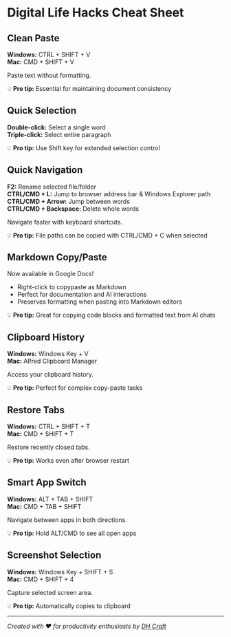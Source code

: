 # Digital Life Hacks Cheat Sheet

## Clean Paste
**Windows:** CTRL + SHIFT + V  
**Mac:** CMD + SHIFT + V

Paste text without formatting.

💡 **Pro tip:** Essential for maintaining document consistency

## Quick Selection
**Double-click:** Select a single word  
**Triple-click:** Select entire paragraph  

💡 **Pro tip:** Use Shift key for extended selection control

## Quick Navigation
**F2:** Rename selected file/folder  
**CTRL/CMD + L:** Jump to browser address bar & Windows Explorer path  
**CTRL/CMD + Arrow:** Jump between words  
**CTRL/CMD + Backspace:** Delete whole words

Navigate faster with keyboard shortcuts.

💡 **Pro tip:** File paths can be copied with CTRL/CMD + C when selected

## Markdown Copy/Paste
Now available in Google Docs!
- Right-click to copypaste as Markdown
- Perfect for documentation and AI interactions
- Preserves formatting when pasting into Markdown editors

💡 **Pro tip:** Great for copying code blocks and formatted text from AI chats

## Clipboard History
**Windows:** Windows Key + V  
**Mac:** Alfred Clipboard Manager

Access your clipboard history.

💡 **Pro tip:** Perfect for complex copy-paste tasks

## Restore Tabs
**Windows:** CTRL + SHIFT + T  
**Mac:** CMD + SHIFT + T

Restore recently closed tabs.

💡 **Pro tip:** Works even after browser restart

## Smart App Switch
**Windows:** ALT + TAB + SHIFT  
**Mac:** CMD + TAB + SHIFT

Navigate between apps in both directions.

💡 **Pro tip:** Hold ALT/CMD to see all open apps

## Screenshot Selection
**Windows:** Windows Key + SHIFT + S  
**Mac:** CMD + SHIFT + 4

Capture selected screen area.

💡 **Pro tip:** Automatically copies to clipboard

---

*Created with ❤️ for productivity enthusiasts by [DH Craft](https://dhcraft.org)*
